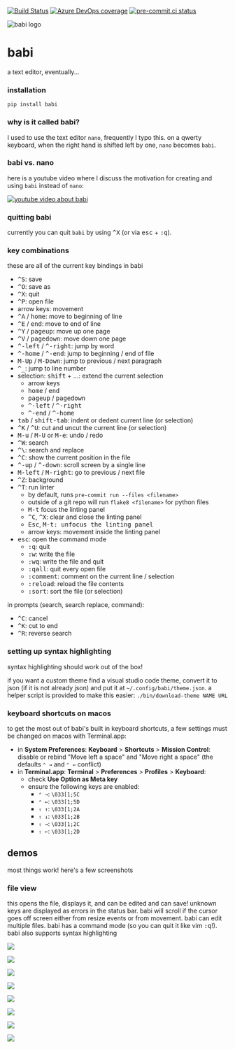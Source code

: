 [![Build Status](https://dev.azure.com/asottile/asottile/_apis/build/status/asottile.babi?branchName=main)](https://dev.azure.com/asottile/asottile/_build/latest?definitionId=29&branchName=main)
[![Azure DevOps coverage](https://img.shields.io/azure-devops/coverage/asottile/asottile/29/main.svg)](https://dev.azure.com/asottile/asottile/_build/latest?definitionId=29&branchName=main)
[![pre-commit.ci status](https://results.pre-commit.ci/badge/github/asottile/babi/main.svg)](https://results.pre-commit.ci/latest/github/asottile/babi/main)

![babi logo](https://user-images.githubusercontent.com/1810591/89981369-9ed84e80-dc28-11ea-9708-5f4c49c09632.png)

babi
====

a text editor, eventually...

### installation

`pip install babi`

### why is it called babi?

I used to use the text editor `nano`, frequently I typo this.  on a qwerty
keyboard, when the right hand is shifted left by one, `nano` becomes `babi`.

### babi vs. nano

here is a youtube video where I discuss the motivation for creating and using
`babi` instead of `nano`:

[![youtube video about babi](https://img.youtube.com/vi/WyR1hAGmR3g/mqdefault.jpg)](https://youtu.be/WyR1hAGmR3g)

### quitting babi

currently you can quit `babi` by using <kbd>^X</kbd> (or via <kbd>esc</kbd> +
<kbd>:q</kbd>).

### key combinations

these are all of the current key bindings in babi

- <kbd>^S</kbd>: save
- <kbd>^O</kbd>: save as
- <kbd>^X</kbd>: quit
- <kbd>^P</kbd>: open file
- arrow keys: movement
- <kbd>^A</kbd> / <kbd>home</kbd>: move to beginning of line
- <kbd>^E</kbd> / <kbd>end</kbd>: move to end of line
- <kbd>^Y</kbd> / <kbd>pageup</kbd>: move up one page
- <kbd>^V</kbd> / <kbd>pagedown</kbd>: move down one page
- <kbd>^-left</kbd> / <kbd>^-right</kbd>: jump by word
- <kbd>^-home</kbd> / <kbd>^-end</kbd>: jump to beginning / end of file
- <kbd>M-Up</kbd> / <kbd>M-Down</kbd>: jump to previous / next paragraph
- <kbd>^_</kbd>: jump to line number
- selection: <kbd>shift</kbd> + ...: extend the current selection
    - arrow keys
    - <kbd>home</kbd> / <kbd>end</kdb>
    - <kbd>pageup</kbd> / <kbd>pagedown</kbd>
    - <kbd>^-left</kbd> / <kbd>^-right</kbd>
    - <kbd>^-end</kbd> / <kbd>^-home</kbd>
- <kbd>tab</kbd> / <kbd>shift-tab</kbd>: indent or dedent current line (or
  selection)
- <kbd>^K</kbd> / <kbd>^U</kbd>: cut and uncut the current line (or selection)
- <kbd>M-u</kbd> / <kbd>M-U</kbd> or <kbd>M-e</kbd>: undo / redo
- <kbd>^W</kbd>: search
- <kbd>^\\</kbd>: search and replace
- <kbd>^C</kbd>: show the current position in the file
- <kbd>^-up</kbd> / <kbd>^-down</kbd>: scroll screen by a single line
- <kbd>M-left</kbd> / <kbd>M-right</kbd>: go to previous / next file
- <kbd>^Z</kbd>: background
- <kbd>^T</kbd>: run linter
    - by default, runs `pre-commit run --files <filename>`
    - outside of a git repo will run `flake8 <filename>` for python files
    - <kbd>M-t</kbd> focus the linting panel
    - <kbd>^C</kbd>, <kbd>^X</kbd>: clear and close the linting panel
    - <kbd>Esc</kbd>, <kbd>M-t</kdb>: unfocus the linting panel
    - arrow keys: movement inside the linting panel
- <kbd>esc</kbd>: open the command mode
    - <kbd>:q</kbd>: quit
    - <kbd>:w</kbd>: write the file
    - <kbd>:wq</kbd>: write the file and quit
    - <kbd>:qall</kbd>: quit every open file
    - <kbd>:comment</kbd>: comment on the current line / selection
    - <kbd>:reload</kbd>: reload the file contents
    - <kbd>:sort</kbd>: sort the file (or selection)

in prompts (search, search replace, command):
- <kbd>^C</kbd>: cancel
- <kbd>^K</kbd>: cut to end
- <kbd>^R</kbd>: reverse search

### setting up syntax highlighting

syntax highlighting should work out of the box!

if you want a custom theme find a visual studio code theme, convert it to
json (if it is not already  json) and put it at `~/.config/babi/theme.json`.
a helper script is provided to make this easier: `./bin/download-theme NAME URL`

### keyboard shortcuts on macos

to get the most out of babi's built in keyboard shortcuts, a few settings must
be changed on macos with Terminal.app:

- in **System Preferences**: **Keyboard** > **Shortcuts** >
  **Mission Control**: disable or rebind "Move left a space" and
  "Move right a space" (the defaults `⌃ →` and `⌃ ←` conflict)
- in **Terminal.app**: **Terminal** > **Preferences** > **Profiles** >
  **Keyboard**:
    - check **Use Option as Meta key**
    - ensure the following keys are enabled:
        - `⌃ →`: `\033[1;5C`
        - `⌃ ←`: `\033[1;5D`
        - `⇧ ↑`: `\033[1;2A`
        - `⇧ ↓`: `\033[1;2B`
        - `⇧ →`: `\033[1;2C`
        - `⇧ ←`: `\033[1;2D`

## demos

most things work!  here's a few screenshots

### file view

this opens the file, displays it, and can be edited and can save! unknown keys
are displayed as errors in the status bar.  babi will scroll if the cursor
goes off screen either from resize events or from movement.  babi can edit
multiple files.  babi has a command mode (so you can quit it like vim
<kbd>:q</kbd>!).  babi also supports syntax highlighting

![](https://i.fluffy.cc/5WFZBJ4mWs7wtThD9strQnGlJqw4Z9KS.png)

![](https://i.fluffy.cc/qrNhgCK34qKQ6tw4GHLSGs4984Qqnqh7.png)

![](https://i.fluffy.cc/DKlkjnZ4tgfnxH7cxjnLcB7GkBVdW35v.png)

![](https://i.fluffy.cc/VqHWHfWNW73sppZlHv0C4lw63TVczZfZ.png)

![](https://i.fluffy.cc/p8lv61TCql1MJfpBDqbNPWPf27lmGWFN.png)

![](https://i.fluffy.cc/ZH5sswB4FSbpW8FfcXL1KZWdJnjxRkbW.png)

![](https://i.fluffy.cc/Rw8nZKFC3R36mNrV01fL2gk4rfwWn7wX.png)

![](https://i.fluffy.cc/FSD92ZVN4xcMFPv1V7gc0Xzk8TCQTgdg.png)
